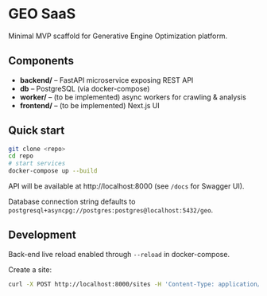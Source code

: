 # GEO SaaS

Minimal MVP scaffold for Generative Engine Optimization platform.

## Components

- **backend/** – FastAPI microservice exposing REST API
- **db** – PostgreSQL (via docker-compose)
- **worker/** – (to be implemented) async workers for crawling & analysis
- **frontend/** – (to be implemented) Next.js UI

## Quick start

```bash
git clone <repo>
cd repo
# start services
docker-compose up --build
```

API will be available at http://localhost:8000 (see `/docs` for Swagger UI).

Database connection string defaults to `postgresql+asyncpg://postgres:postgres@localhost:5432/geo`.

## Development

Back-end live reload enabled through `--reload` in docker-compose.

Create a site:

```bash
curl -X POST http://localhost:8000/sites -H 'Content-Type: application/json' -d '{"domain": "example.com"}'
```